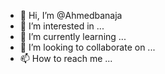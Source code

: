 - 👋 Hi, I’m @Ahmedbanaja
- 👀 I’m interested in ...
- 🌱 I’m currently learning ...
- 💞️ I’m looking to collaborate on ...
- 📫 How to reach me ...

<!---
Ahmedbanaja/Ahmedbanaja is a ✨ special ✨ repository because its `README.md` (this file) appears on your GitHub profile.
You can click the Preview link to take a look at your changes.
--->
